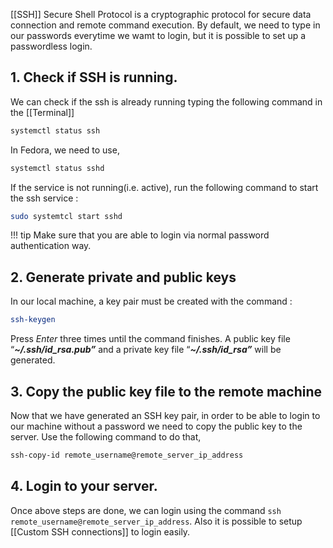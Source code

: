 [[SSH]] Secure Shell Protocol is a cryptographic protocol for secure data connection and remote command execution. By default, we need to type in our passwords everytime we wamt to login, but it is possible to set up a passwordless login. 

## 1. Check if SSH is running.
We can check if the ssh is already running typing the following command in the [[Terminal]]
```bash
systemctl status ssh
```

In Fedora, we need to use, 

```bash
systemctl status sshd
```

If the service is not running(i.e. active), run the following command to start the ssh service : 
```bash
sudo systemtcl start sshd
```

!!! tip
	Make sure that you are able to login via normal password authentication way.

## 2. Generate private and public keys

In our local machine, a key pair must be created with the command : 
```bash 
ssh-keygen
```

Press _Enter_ three times until the command finishes. A public key file “**_~/.ssh/id_rsa.pub”_** and a private key file “**_~/.ssh/id_rsa”_** will be generated.

## 3. Copy the public key file to the remote machine

Now that we have generated an SSH key pair, in order to be able to login to our machine without a password we need to copy the public key to the server. Use the following command to do that,

```bash
ssh-copy-id remote_username@remote_server_ip_address
```

## 4. Login to your server. 

Once above steps are done, we can login using the command `ssh remote_username@remote_server_ip_address`. Also it is possible to setup [[Custom SSH connections]] to login easily. 

